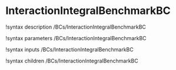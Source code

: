 <!-- MOOSE Documentation Stub: Remove this when content is added. -->

# InteractionIntegralBenchmarkBC
!syntax description /BCs/InteractionIntegralBenchmarkBC

!syntax parameters /BCs/InteractionIntegralBenchmarkBC

!syntax inputs /BCs/InteractionIntegralBenchmarkBC

!syntax children /BCs/InteractionIntegralBenchmarkBC
